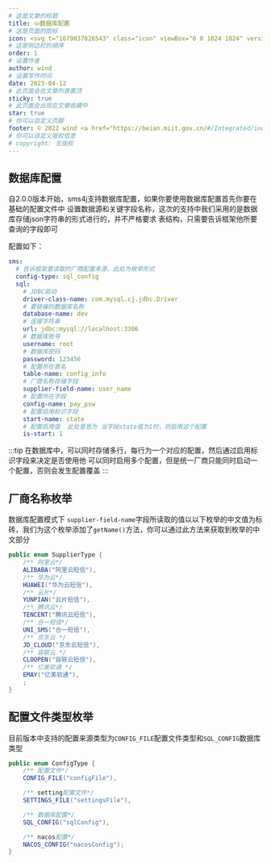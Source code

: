```yaml
---
# 这是文章的标题
title: 🫓数据库配置
# 这是页面的图标
icon: <svg t="1679837826543" class="icon" viewBox="0 0 1024 1024" version="1.1" xmlns="http://www.w3.org/2000/svg" p-id="1201" width="200" height="200"><path d="M763.136 958.72H262.656c-50.944 0-92.16-41.216-92.16-92.16V518.144H107.776c-25.6 0-48.128-15.36-57.6-39.168s-3.584-50.432 14.848-68.096c0.256-0.256 0.512-0.512 0.768-0.512l344.064-307.2c56.576-53.248 145.408-53.76 202.496-1.28l346.624 307.2 0.512 0.512c18.944 17.408 25.088 44.288 15.616 68.352-9.472 24.064-32 39.424-57.856 39.424h-61.696v348.928c-0.256 50.944-41.472 92.416-92.416 92.416zM107.52 456.704h93.696c16.896 0 30.72 13.824 30.72 30.72v379.136c0 16.896 13.824 30.72 30.72 30.72h500.48c16.896 0 30.72-13.824 30.72-30.72V486.656c0-16.896 13.824-30.72 30.72-30.72H917.504s0.256-0.512 0.256-0.768l-0.256-0.256-346.368-307.2-0.512-0.512c-33.536-30.976-86.016-30.72-119.04 0.768-0.256 0.256-0.512 0.512-0.768 0.512L107.264 455.68c0 0.256-0.256 0.256-0.256 0.256s0.256 0.512 0.512 0.768c-0.256 0 0 0 0 0z m0 0z" fill="#040000" p-id="1202"></path><path d="M644.608 897.024h-61.44v-218.112c0-16.64-13.824-29.952-30.72-29.952H471.04c-16.896 0-30.72 13.568-30.72 29.952v218.112h-61.44v-218.112c0-50.432 41.216-91.392 92.16-91.392h81.408c50.944 0 92.16 40.96 92.16 91.392v218.112z" fill="#D63123" p-id="1203"></path></svg>
# 这是侧边栏的顺序
order: 1
# 设置作者
author: wind
# 设置写作时间
date: 2023-04-12
# 此页面会在文章列表置顶
sticky: true
# 此页面会出现在文章收藏中
star: true
# 你可以自定义页脚
footer: © 2022 wind <a href="https://beian.miit.gov.cn/#/Integrated/index" target="_blank">冀ICP备2021004949号-3</a>
# 你可以自定义版权信息
# copyright: 无版权
---
```

## 数据库配置
自2.0.0版本开始，sms4j支持数据库配置，如果你要使用数据库配置首先你要在基础的配置文件中
设置数据源和关键字段名称，这次的支持中我们采用的是数据库存储json字符串的形式进行的，并不严格要求
表结构，只需要告诉框架他所要查询的字段即可

配置如下：
```yaml
sms:
  # 告诉框架要读取的厂商配置来源，此处为枚举形式
  config-type: sql_config
  sql:
    # JDBC驱动
    driver-class-name: com.mysql.cj.jdbc.Driver
    # 要链接的数据库名称
    database-name: dev
    # 连接字符串
    url: jdbc:mysql://localhost:3306
    # 数据库账号
    username: root
    # 数据库密码
    password: 123456
    # 配置所在表名
    table-name: config_info
    # 厂商名称存储字段
    supplier-field-name: user_name
    # 配置所在字段
    config-name: pay_psw
    # 配置启用标识字段
    start-name: state
    # 配置启用值  此处意思为 当字段state值为1时，则启用这个配置
    is-start: 1
```
:::tip
在数据库中，可以同时存储多行，每行为一个对应的配置，然后通过启用标识字段来决定是否使用他
可以同时启用多个配置，但是统一厂商只能同时启动一个配置，否则会发生配置覆盖
:::

## 厂商名称枚举
数据库配置模式下 `supplier-field-name`字段所读取的值以以下枚举的中文值为标砖，我们为这个枚举添加了`getName()`方法，你可以通过此方法来获取到枚举的中文部分
```java
public enum SupplierType {
    /** 阿里云*/
    ALIBABA("阿里云短信"),
    /** 华为云*/
    HUAWEI("华为云短信"),
    /** 云片*/
    YUNPIAN("云片短信"),
    /** 腾讯云*/
    TENCENT("腾讯云短信"),
    /** 合一短信*/
    UNI_SMS("合一短信"),
    /** 京东云 */
    JD_CLOUD("京东云短信"),
    /** 容联云 */
    CLOOPEN("容联云短信"),
    /** 亿美软通 */
    EMAY("亿美软通"),
    ;
}
```
## 配置文件类型枚举
目前版本中支持的配置来源类型为`CONFIG_FILE`配置文件类型和`SQL_CONFIG`数据库类型
```java
public enum ConfigType {
    /** 配置文件*/
    CONFIG_FILE("configFile"),

    /** setting配置文件*/
    SETTINGS_FILE("settingsFile"),

    /** 数据库配置*/
    SQL_CONFIG("sqlConfig"),

    /** nacos配置*/
    NACOS_CONFIG("nacosConfig");
}
```
